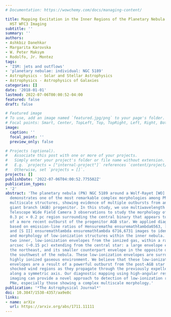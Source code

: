 ```yaml
---
# Documentation: https://wowchemy.com/docs/managing-content/

title: Mapping Excitation in the Inner Regions of the Planetary Nebula NGC 5189 Using
  HST WFC3 Imaging
subtitle: ''
summary: ''
authors:
- Ashkbiz Danehkar
- Margarita Karovska
- W. Peter Maksym
- Rodolfo, Jr. Montez
tags:
- 'ISM: jets and outflows'
- 'planetary nebulae: individual: NGC 5189'
- Astrophysics - Solar and Stellar Astrophysics
- Astrophysics - Astrophysics of Galaxies
categories: []
date: '2018-01-01'
lastmod: 2022-07-06T00:00:52-04:00
featured: false
draft: false

# Featured image
# To use, add an image named `featured.jpg/png` to your page's folder.
# Focal points: Smart, Center, TopLeft, Top, TopRight, Left, Right, BottomLeft, Bottom, BottomRight.
image:
  caption: ''
  focal_point: ''
  preview_only: false

# Projects (optional).
#   Associate this post with one or more of your projects.
#   Simply enter your project's folder or file name without extension.
#   E.g. `projects = ["internal-project"]` references `content/project/deep-learning/index.md`.
#   Otherwise, set `projects = []`.
projects: []
publishDate: '2022-07-06T04:00:52.775502Z'
publication_types:
- '2'
abstract: 'The planetary nebula (PN) NGC 5189 around a Wolf-Rayet [WO] central star
  demonstrates one of the most remarkable complex morphologies among PNe with many
  multiscale structures, showing evidence of multiple outbursts from an asymptotic
  giant branch (AGB) progenitor. In this study, we use multiwavelength Hubble Space
  Telescope Wide Field Camera 3 observations to study the morphology of the inner
  0.3 pc × 0.2 pc region surrounding the central binary that appears to be a relic
  of a more recent outburst of the progenitor AGB star. We applied diagnostic diagrams
  based on emission-line ratios of Hensuremathα ensuremathłambda6563, [O III] ensuremathłambda5007,
  and [S II] ensuremathłambda ensuremathłambda 6716,6731 images to identify the location
  and morphology of low-ionization structures within the inner nebula. We distinguished
  two inner, low-ionization envelopes from the ionized gas, within a radius of 55
  arcsec (~0.15 pc) extending from the central star: a large envelope expanding toward
  the northeast, and its smaller counterpart envelope in the opposite direction toward
  the southwest of the nebula. These low-ionization envelopes are surrounded by a
  highly ionized gaseous environment. We believe that these low-ionization expanding
  envelopes are a result of a powerful outburst from the post-AGB star that created
  shocked wind regions as they propagate through the previously expelled material
  along a symmetric axis. Our diagnostic mapping using high-angular resolution line-emission
  imaging can provide a novel approach to detection of low-ionization regions in other
  PNe, especially those showing a complex multiscale morphology.'
publication: '*The Astrophysical Journal*'
doi: 10.3847/1538-4357/aa9e8c
links:
- name: arXiv
  url: https://arxiv.org/abs/1711.11111
---
```

